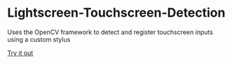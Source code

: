 # Lightscreen-Touchscreen-Detection
Uses the OpenCV framework to detect and register touchscreen inputs using a custom stylus

<a href="https://imaadnisar.github.io/Lightscreen-Touchscreen-Detection/">Try it out</a>
